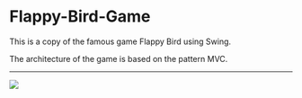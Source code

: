 # Flappy-Bird-Game
This is a copy of the famous game Flappy Bird using Swing. 

The architecture of the game is based on the pattern
MVC.
___
![](https://i.postimg.cc/hvcMZ1vj/photo-2022-07-30-10-58-07.jpg) 